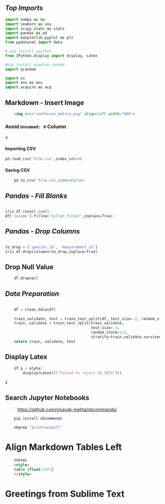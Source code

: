 ## _Top Imports_
```python
import numpy as np
import seaborn as sns
import scipy.stats as stats
import pandas as pd
import matplotlib.pyplot as plt
from pydataset import data

# pip install ipython
from IPython.display import display, Latex

#pip install quantum-random
import qrandom

import os
import env as env
import acquire as acq
```

## Markdown - Insert Image
```html
	<img src="confusion_matrix.png" align=left width="600">
```

### Avoid `Unnamed: 0` Column
≤
#### Importing CSV
```python
pd.read_csv('file.csv',index_col=0)
```
#### Saving CSV
```python
	pd.to_csv('file.csv,index=False)
```
## _Pandas - Fill Blanks_


```python

iris_df.isna().sum()
df['column'].fillna('killer_filler',inplace=True)

```
## _Pandas - Drop Columns_

```python

to_drop = ['species_id', 'measurement_id']
iris_df.drop(columns=to_drop,inplace=True)

```
## Drop Null Value
```python
	df.dropna()
```
## _Data Preparation_
```python
	
	df = clean_data(df)
	
	train_validate, test = train_test_split(df, test_size=.2, random_state=123, stratify=df.survived)
	train, validate = train_test_split(train_validate, 
                                       test_size=.3, 
                                       random_state=123, 
                                       stratify=train_validate.survived)
	return train, validate, test
```

## Display Latex
```python
	if p < alpha:
		display(Latex((f"Failed to reject $H_{0}$")))
```
z
## Search Jupyter Notebooks
> https://github.com/vinayak-mehta/nbcommands/

```bash
	pip install nbcommands
```


```bash
	nbgrep "print(output)" 
```

# Align Markdown Tables Left
```html
	%%html
	<style>
	table {float:left}
	</style>
```
# Greetings from Sublime Text